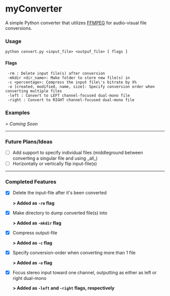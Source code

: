 # myConverter
A simple Python converter that utilizes [FFMPEG](https://pypi.org/project/ffmpeg-python/) for audio-visual file conversions.

### Usage

`python convert.py <input_file> <outpuf_file> [ flags ]`

#### Flags

     -rm : Delete input file(s) after conversion
     -mkdir <dir_name>: Make folder to store new file(s) in
     -c <percentage>: Compress the input file\'s bitrate by X%
     -o [created, modified, name, size]: Specify conversion order when converting multiple files
     -left : Convert to LEFT channel-focused dual-mono file
     -right : Convert to RIGHT channel-focused dual-mono file

### Examples

\> *Coming Soon*

<hr>

### Future Plans/Ideas

- [ ] Add support to specify individual files (middleground between converting a singular file and using \_all\_)
- [ ] Horizontally or vertically flip input-file(s)
<hr>

### Completed Features

- [x] Delete the input-file after it's been converted

     **\> Added as `-rm` flag**

- [x] Make directory to dump converted file(s) into

     **\> Added as `-mkdir` flag**

- [x] Compress output-file

     **\> Added as `-c` flag**

- [x] Specify conversion-order when converting more than 1 file

     **\> Added as `-o` flag**

- [x] Focus stereo input toward one channel, outputting as either as left or right dual-mono

     **\> Added as `-left` and `-right` flags, respectively**